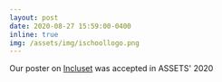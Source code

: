 ```yaml
---
layout: post
date: 2020-08-27 15:59:00-0400
inline: true
img: /assets/img/ischoollogo.png
---
```

Our poster on [Incluset](https://incluset.com) was accepted in ASSETS' 2020